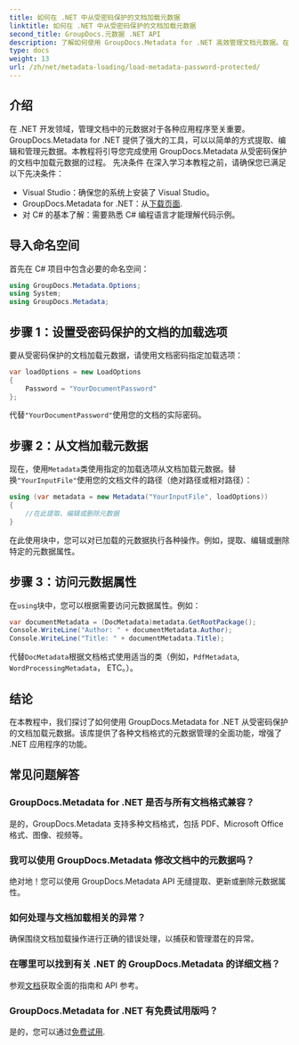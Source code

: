 ```yaml
---
title: 如何在 .NET 中从受密码保护的文档加载元数据
linktitle: 如何在 .NET 中从受密码保护的文档加载元数据
second_title: GroupDocs.元数据 .NET API
description: 了解如何使用 GroupDocs.Metadata for .NET 高效管理文档元数据。在 .NET 应用程序中无缝提取、编辑和处理元数据。
type: docs
weight: 13
url: /zh/net/metadata-loading/load-metadata-password-protected/
---
```

## 介绍
在 .NET 开发领域，管理文档中的元数据对于各种应用程序至关重要。GroupDocs.Metadata for .NET 提供了强大的工具，可以以简单的方式提取、编辑和管理元数据。本教程将引导您完成使用 GroupDocs.Metadata 从受密码保护的文档中加载元数据的过程。
先决条件
在深入学习本教程之前，请确保您已满足以下先决条件：
- Visual Studio：确保您的系统上安装了 Visual Studio。
-  GroupDocs.Metadata for .NET：从[下载页面](https://releases.groupdocs.com/metadata/net/).
- 对 C# 的基本了解：需要熟悉 C# 编程语言才能理解代码示例。

## 导入命名空间
首先在 C# 项目中包含必要的命名空间：
```csharp
using GroupDocs.Metadata.Options;
using System;
using GroupDocs.Metadata;
```
## 步骤 1：设置受密码保护的文档的加载选项
要从受密码保护的文档加载元数据，请使用文档密码指定加载选项：
```csharp
var loadOptions = new LoadOptions
{
    Password = "YourDocumentPassword"
};
```
代替`"YourDocumentPassword"`使用您的文档的实际密码。
## 步骤 2：从文档加载元数据
现在，使用`Metadata`类使用指定的加载选项从文档加载元数据。替换`"YourInputFile"`使用您的文档文件的路径（绝对路径或相对路径）：
```csharp
using (var metadata = new Metadata("YourInputFile", loadOptions))
{
    //在此提取、编辑或删除元数据
}
```
在此使用块中，您可以对已加载的元数据执行各种操作。例如，提取、编辑或删除特定的元数据属性。
## 步骤 3：访问元数据属性
在`using`块中，您可以根据需要访问元数据属性。例如：
```csharp
var documentMetadata = (DocMetadata)metadata.GetRootPackage();
Console.WriteLine("Author: " + documentMetadata.Author);
Console.WriteLine("Title: " + documentMetadata.Title);
```
代替`DocMetadata`根据文档格式使用适当的类（例如，`PdfMetadata`, `WordProcessingMetadata`， ETC。）。

## 结论
在本教程中，我们探讨了如何使用 GroupDocs.Metadata for .NET 从受密码保护的文档加载元数据。该库提供了各种文档格式的元数据管理的全面功能，增强了 .NET 应用程序的功能。

## 常见问题解答
### GroupDocs.Metadata for .NET 是否与所有文档格式兼容？
是的，GroupDocs.Metadata 支持多种文档格式，包括 PDF、Microsoft Office 格式、图像、视频等。
### 我可以使用 GroupDocs.Metadata 修改文档中的元数据吗？
绝对地！您可以使用 GroupDocs.Metadata API 无缝提取、更新或删除元数据属性。
### 如何处理与文档加载相关的异常？
确保围绕文档加载操作进行正确的错误处理，以捕获和管理潜在的异常。
### 在哪里可以找到有关 .NET 的 GroupDocs.Metadata 的详细文档？
参观[文档](https://reference.groupdocs.com/metadata/net/)获取全面的指南和 API 参考。
### GroupDocs.Metadata for .NET 有免费试用版吗？
是的，您可以通过[免费试用](https://releases.groupdocs.com/).